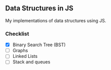 ## Data Structures in JS
My implementations of data structures using JS.

### Checklist
- [x] Binary Search Tree (BST)
- [ ] Graphs
- [ ] Linked Lists
- [ ] Stack and queues

